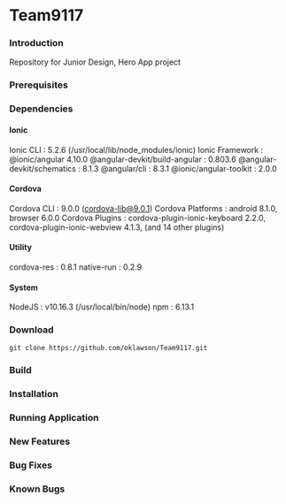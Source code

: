 # Team9117
### Introduction
Repository for Junior Design, Hero App project

### Prerequisites

### Dependencies
#### Ionic
Ionic CLI                     : 5.2.6 (/usr/local/lib/node_modules/ionic)
Ionic Framework               : @ionic/angular 4.10.0
@angular-devkit/build-angular : 0.803.6
@angular-devkit/schematics    : 8.1.3
@angular/cli                  : 8.3.1
@ionic/angular-toolkit        : 2.0.0

#### Cordova
Cordova CLI       : 9.0.0 (cordova-lib@9.0.1)
Cordova Platforms : android 8.1.0, browser 6.0.0
Cordova Plugins   : cordova-plugin-ionic-keyboard 2.2.0, cordova-plugin-ionic-webview 4.1.3, (and 14 other plugins)

#### Utility
cordova-res : 0.8.1 
native-run  : 0.2.9

#### System
NodeJS : v10.16.3 (/usr/local/bin/node)
npm    : 6.13.1

### Download
`git clone https://github.com/oklawson/Team9117.git`

### Build

### Installation

### Running Application

### New Features

### Bug Fixes

### Known Bugs
